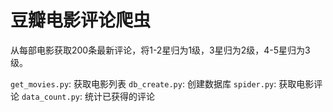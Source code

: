 # 豆瓣电影评论爬虫
从每部电影获取200条最新评论，将1-2星归为1级，3星归为2级，4-5星归为3级。

`get_movies.py`: 获取电影列表
`db_create.py`: 创建数据库
`spider.py`: 获取电影评论
`data_count.py`: 统计已获得的评论
